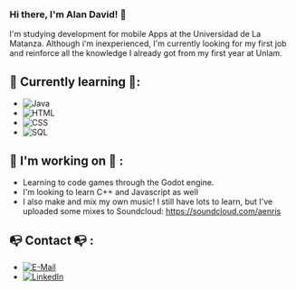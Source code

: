 ### Hi there, I'm Alan David! 👋

I'm studying development for mobile Apps at the Universidad de La Matanza. Although i'm inexperienced, I'm currently looking for my first job and reinforce all the knowledge I already got from my first year at Unlam.

   ## :palm_tree: Currently learning :palm_tree::
- ![Java](https://img.shields.io/badge/Java-5382a1?style=for-the-badge&logo=java&logoColor=white&labelColor=f89820 )
- ![HTML](https://img.shields.io/badge/HTML5-ebebeb?style=for-the-badge&logo=html5&logoColor=white&labelColor=e34c26 )
- ![CSS](https://img.shields.io/badge/CSS3-ebebeb?style=for-the-badge&logo=css3&logoColor=white&labelColor=264de4 )
- ![SQL](https://img.shields.io/badge/MySQL-F29111?style=for-the-badge&logo=mysql&logoColor=white&labelColor=00758F )


## :dragon_face: I'm working on :dragon_face: :
- Learning to code games through the Godot engine.
- I'm looking to learn C++ and Javascript as well
- I also make and mix my own music! I still have lots to learn, but I've uploaded some mixes to Soundcloud: https://soundcloud.com/aenris

## :mailbox_with_no_mail: Contact :mailbox_with_no_mail: :
- [![E-Mail](https://img.shields.io/badge/Gmail-alandavid223@gmail.com-3DDC84?style=for-the-badge&logo=gmail&logoColor=red&labelColor=ffffff )](mailto:alandavid223@gmail.com)
- [![LinkedIn](https://img.shields.io/badge/LinkedIn-Alan_David-0077B5?style=for-the-badge&logo=linkedin&logoColor=blue&labelColor=ffffff )](https://www.linkedin.com/in/alan-david-valdez-77966813a/)



<!--
**alan-david-223/alan-david-223** is a ✨ _special_ ✨ repository because its `README.md` (this file) appears on your GitHub profile.

-->
